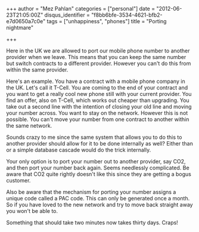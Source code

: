 +++
author = "Mez Pahlan"
categories = ["personal"]
date = "2012-06-23T21:05:00Z"
disqus_identifier = "f8bb6bfe-3534-4621-bfb2-e7d0650a7c0e"
tags = ["unhappiness", "phones"]
title = "Porting nightmare"

+++

Here in the UK we are allowed to port our mobile phone number to another provider when we leave. This means that you can
keep the same number but switch contracts to a different provider. However you can't do this from within the same
provider.

<!--more-->

Here's an example. You have a contract with a mobile phone company in the UK. Let's call it T-Cell. You are coming to
the end of your contract and you want to get a really cool new phone still with your current provider. You find an
offer, also on T-Cell, which works out cheaper than upgrading. You take out a second line with the intention of closing
your old line and moving your number across. You want to stay on the network. However this is not possible. You can't
move your number from one contract to another within the same network.

Sounds crazy to me since the same system that allows you to do this to another provider should allow for it to be done
internally as well? Either than or a simple database cascade would do the trick internally.

Your only option is to port your number out to another provider, say CO2, and then port your number back again. Seems
needlessly complicated. Be aware that CO2 quite rightly doesn't like this since they are getting a bogus customer.

Also be aware that the mechanism for porting your number assigns a unique code called a PAC code. This can only be
generated once a month. So if you have loved to the new network and try to move back straight away you won't be able to.

Something that should take two minutes now takes thirty days. Craps!